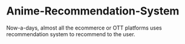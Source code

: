 # Anime-Recommendation-System
Now-a-days, almost all the ecommerce or OTT platforms uses recommendation system to recommend to the user. 
